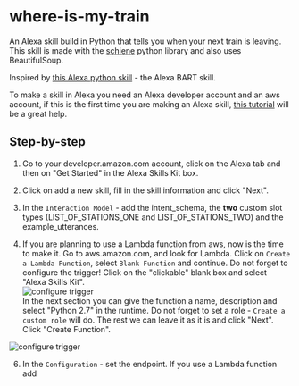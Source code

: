 # where-is-my-train

An Alexa skill build in Python that tells you when your next train is leaving. This skill is made with the [schiene] python library and also uses BeautifulSoup. 

Inspired by [this Alexa python skill] - the Alexa BART skill.

To make a skill in Alexa you need an Alexa developer account and an aws account, if this is the first time you are making an Alexa skill, [this tutorial] will be a great help.

[schiene]: https://github.com/kennell/schiene
[this Alexa python skill]: https://github.com/simonprickett/alexabart
[this tutorial]: https://github.com/alexa/skill-sample-nodejs-fact

## Step-by-step

1. Go to your developer.amazon.com account, click on the Alexa tab and then on "Get Started" in the Alexa Skills Kit box.

2. Click on add a new skill, fill in the skill information and click "Next".

3. In the `Interaction Model` - add the intent_schema, the **two** custom slot types (LIST_OF_STATIONS_ONE and LIST_OF_STATIONS_TWO) and the example_utterances.

4. If you are planning to use a Lambda function from aws, now is the time to make it. Go to aws.amazon.com, and look for Lambda. Click on `Create a Lambda Function`, select `Blank Function` and continue. Do not forget to configure the trigger! Click on the "clickable" blank box and select "Alexa Skills Kit". </br> ![configure trigger](https://github.com/Emelieh21/where-is-my-train/blob/master/screenshots/configure_triggers.png) </br> In the next section you can give the function a name, description and select "Python 2.7" in the runtime. Do not forget to set a role - `Create a custom role` will do. The rest we can leave it as it is and click "Next". Click "Create Function".

![configure trigger](https://github.com/Emelieh21/where-is-my-train/blob/master/screenshots/configure_triggers.png)


6. In the `Configuration` - set the endpoint. If you use a Lambda function add
